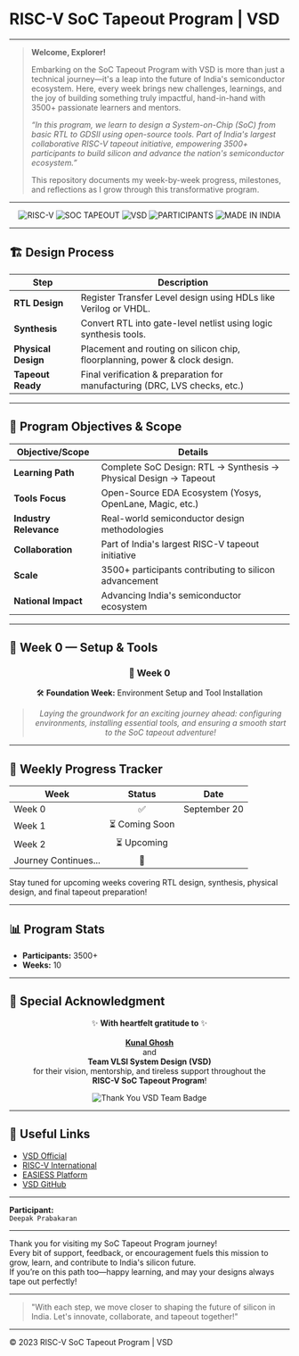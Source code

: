 # RISC-V SoC Tapeout Program | VSD

---

> **Welcome, Explorer!**
>
> Embarking on the SoC Tapeout Program with VSD is more than just a technical journey—it's a leap into the future of India's semiconductor ecosystem. Here, every week brings new challenges, learnings, and the joy of building something truly impactful, hand-in-hand with 3500+ passionate learners and mentors.
>
> _“In this program, we learn to design a System-on-Chip (SoC) from basic RTL to GDSII using open-source tools. Part of India's largest collaborative RISC-V tapeout initiative, empowering 3500+ participants to build silicon and advance the nation's semiconductor ecosystem.”_
>
> This repository documents my week-by-week progress, milestones, and reflections as I grow through this transformative program.

---

<div align="center">

![RISC-V](https://img.shields.io/badge/RISC--V-OpenSource-blue?logo=riscv)
![SOC TAPEOUT](https://img.shields.io/badge/SOC-TAPEOUT-critical)
![VSD](https://img.shields.io/badge/VSD-Program-brightgreen)
![PARTICIPANTS](https://img.shields.io/badge/Participants-3500%2B-blueviolet)
![MADE IN INDIA](https://img.shields.io/badge/Made%20In-India-orange)

</div>

---

## 🏗️ Design Process

| Step                | Description                                                                 |
|---------------------|-----------------------------------------------------------------------------|
| **RTL Design**      | Register Transfer Level design using HDLs like Verilog or VHDL.              |
| **Synthesis**       | Convert RTL into gate-level netlist using logic synthesis tools.             |
| **Physical Design** | Placement and routing on silicon chip, floorplanning, power & clock design.  |
| **Tapeout Ready**   | Final verification & preparation for manufacturing (DRC, LVS checks, etc.)   |

---

## 🎯 Program Objectives & Scope

| Objective/Scope        | Details                                                                                 |
|------------------------|-----------------------------------------------------------------------------------------|
| **Learning Path**      | Complete SoC Design: RTL → Synthesis → Physical Design → Tapeout                        |
| **Tools Focus**        | Open-Source EDA Ecosystem (Yosys, OpenLane, Magic, etc.)                                |
| **Industry Relevance** | Real-world semiconductor design methodologies                                           |
| **Collaboration**      | Part of India's largest RISC-V tapeout initiative                                       |
| **Scale**              | 3500+ participants contributing to silicon advancement                                  |
| **National Impact**    | Advancing India's semiconductor ecosystem                                               |

---

## 🌱 **Week 0 — Setup & Tools**

<div align="center">

### 📅 Week 0  
🛠️ <b>Foundation Week:</b> Environment Setup and Tool Installation

> *Laying the groundwork for an exciting journey ahead: configuring environments, installing essential tools, and ensuring a smooth start to the SoC tapeout adventure!*

</div>

---

## 📅 Weekly Progress Tracker

| Week      | Status         | Date         |
|-----------|:-------------:|:------------:|
| Week 0    | ✅            | September 20 |
| Week 1    | ⏳ Coming Soon |              |
| Week 2    | ⏳ Upcoming    |              |
| Journey Continues... | 🚗  |              |

Stay tuned for upcoming weeks covering RTL design, synthesis, physical design, and final tapeout preparation!

---

## 📊 Program Stats

- **Participants:** 3500+
- **Weeks:** 10

---

## 🌟 Special Acknowledgment

<div align="center">

✨ **With heartfelt gratitude to** ✨  
<br>
<a href="https://www.vlsisystemdesign.com/"><b>Kunal Ghosh</b></a>  
and  
<b>Team VLSI System Design (VSD)</b>  
for their vision, mentorship, and tireless support throughout the  
<b>RISC-V SoC Tapeout Program</b>!

<img src="https://img.shields.io/badge/Thank%20You-VSD%20Team-64ffda?style=for-the-badge" alt="Thank You VSD Team Badge">

</div>

---

## 🔗 Useful Links

- [VSD Official](https://www.vlsisystemdesign.com/)
- [RISC-V International](https://riscv.org/)
- [EASIESS Platform](https://www.easiest.tech/)
- [VSD GitHub](https://github.com/vsdip)

---

**Participant:**  
`Deepak Prabakaran`

---

Thank you for visiting my SoC Tapeout Program journey!  
Every bit of support, feedback, or encouragement fuels this mission to grow, learn, and contribute to India's silicon future.  
If you’re on this path too—happy learning, and may your designs always tape out perfectly!

---

> "With each step, we move closer to shaping the future of silicon in India. Let's innovate, collaborate, and tapeout together!"

---

© 2023 RISC-V SoC Tapeout Program | VSD
